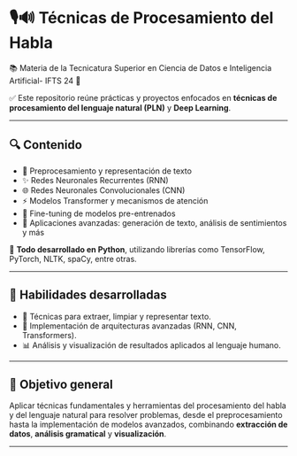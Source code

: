 # 🎙️🔊 Técnicas de Procesamiento del Habla 

 
📚 Materia de la Tecnicatura Superior en Ciencia de Datos e Inteligencia Artificial- IFTS 24 🏫

✅ Este repositorio reúne prácticas y proyectos enfocados en **técnicas de procesamiento del lenguaje natural (PLN)** y **Deep Learning**.

---

## 🔍 Contenido

- 📖 Preprocesamiento y representación de texto 
- ✨ Redes Neuronales Recurrentes (RNN) 
- 🌐 Redes Neuronales Convolucionales (CNN) 
- ⚡ Modelos Transformer y mecanismos de atención 
- 🤖 Fine-tuning de modelos pre-entrenados 
- 🚀 Aplicaciones avanzadas: generación de texto, análisis de sentimientos y más 

🐍 **Todo desarrollado en Python**, utilizando librerías como TensorFlow, PyTorch, NLTK, spaCy, entre otras.

---

## 🧠 Habilidades desarrolladas

- 🧪 Técnicas para extraer, limpiar y representar texto.
- 🔗 Implementación de arquitecturas avanzadas (RNN, CNN, Transformers).
- 📊 Análisis y visualización de resultados aplicados al lenguaje humano.

---

## 🎯 Objetivo general

Aplicar técnicas fundamentales y herramientas del procesamiento del habla y del lenguaje natural para resolver problemas, desde el preprocesamiento hasta la implementación de modelos avanzados, combinando **extracción de datos**, **análisis gramatical** y **visualización**.

---
